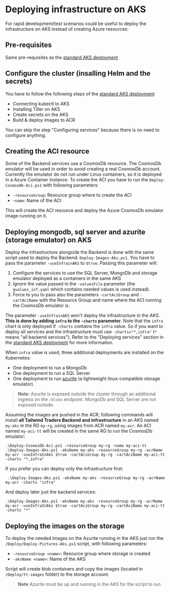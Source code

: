 # Deploying infrastructure on AKS

For rapid development/test scenarios could be useful to deploy the infrastructure on AKS instead of creating Azure resources:

## Pre-requisites

Same pre-requisites as the [standard AKS deployment](./DeploymentGuide.md)

## Configure the cluster (insalling Helm and the secrets)

You have to follow the following steps of the [standard AKS deployment](./DeploymentGuide.md):

* Connecting kubectl to AKS
* Installing Tiller on AKS
* Create secrets on the AKS
* Build & deploy images to ACR

You can skip the step "Configuring services" because there is no need to configure anything.

## Creating the ACI resource

Some of the Backend services use a CosmosDb resource. The CosmosDb emulator will be used in order to avoid creating a real CosmosDb account. Currently the emulator do not run under Linux containers, so it is deployed in a Azure Container Instance. To create the ACI you have to run the `Deploy-CosmosDb-Aci.ps1` with following parameters:

* `-resourceGroup`: Resource group where to create the ACI
* -`name`: Name of the ACI

This will create the ACI resource and deploy the Azure CosmosDb emulator image running on it.

## Deploying mongodb, sql server and azurite (storage emulator) on AKS

Deploy the infrastructure alongside the Backend is done with the same script used to deploy the Backend: `Deploy-Images-Aks.ps1`. You have to pass the parameter `-useInfrainAKS` to `$true`. Passing this parameter will:

1. Configure the services to use the SQL Server, MongoDb and storage emulator deployed as a containers in the same AKS
2. Ignore the value passed in the `-valuesFile` parameter (the `gvalues_inf.yaml` which contains needed values is used instead).
3. Force to you to pass also the parameters `-cartAciGroup` and `-cartAciName` with the Resource Group and name where the ACI running the CosmosDb emulator is.

The parameter `-useInfrainAKS` won't deploy the infrastructure in the AKS. **This is done by adding `infra` to the `-charts` parameter**. Note that the `infra` chart is only deployed if `-charts` contains the `infra` value. So if you want to deploy all services and the infrastructure must use `-charts="*,infra"` (`*` means "all backend services"). Refer to the "Deploying services" section in the [standard AKS deployment](./DeploymentGuide.md) for more information.

When `infra` value is used, three additional deployments are installed on the Kubernetes:

* One deployment to run a MongoDb
* One deployment to run a SQL Server
* One deployment to run [azurite](https://github.com/Azure/Azurite) (a lightweight linux-compatible storage emulator).

>**Note**: Azurite is exposed outside the cluster through an additional ingress on the `/blobs` endpoint. MongoDb and SQL Server are not exposed outside.

Assuming the images are pushed in the ACR, following commands will install **all Tailwind Traders Backend and infrastructure** in an AKS named `my-aks` in the RG `my-rg`, using images from ACR named `my-acr`. An ACI named `my-aci-tt` will be created in the same RG to run the CosmosDb emulator:

```
.\Deploy-CosmosDb-Aci.ps1 -resourceGroup my-rg -name my-aci-tt
.\Deploy-Images-Aks.ps1 -aksName my-aks -resourceGroup my-rg -acrName my-acr -useInfraInAks $true -cartAciGroup my-rg -cartAciName my-aci-tt  -charts "*,infra"
```

If you prefer you can deploy only the infrastructure first:

```
 .\Deploy-Images-Aks.ps1 -aksName my-aks -resourceGroup my-rg -acrName my-acr -charts "infra"
```

And deploy later just the backend services:

```
.\Deploy-Images-Aks.ps1 -aksName my-aks -resourceGroup my-rg -acrName my-acr -useInfraInAks $true -cartAciGroup my-rg -cartAciName my-aci-tt -charts "*"
```

## Deploying the images on the storage

To deploy the needed images on the Azurite running in the AKS just run the `/Deploy/Deploy-Pictures-Aks.ps1` script, with following parameters:

* `-resourceGroup <name>`: Resource group where storage is created
* `-aksName <name>`: Name of the AKS

Script will create blob containers and copy the images (located in `/Deploy/tt-images` folder) to the storage account.

>**Note** Azurite must be up and running in the AKS for the script to run.
